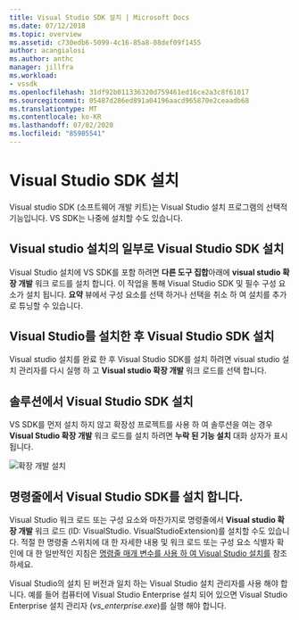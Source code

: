```yaml
---
title: Visual Studio SDK 설치 | Microsoft Docs
ms.date: 07/12/2018
ms.topic: overview
ms.assetid: c730edb6-5099-4c16-85a8-08def09f1455
author: acangialosi
ms.author: anthc
manager: jillfra
ms.workload:
- vssdk
ms.openlocfilehash: 31df92b011336320d759461ed16ce2a3c8f61017
ms.sourcegitcommit: 05487d286ed891a04196aacd965870e2ceaadb68
ms.translationtype: MT
ms.contentlocale: ko-KR
ms.lasthandoff: 07/02/2020
ms.locfileid: "85905541"
---
```

# <a name="install-the-visual-studio-sdk"></a>Visual Studio SDK 설치

Visual studio SDK (소프트웨어 개발 키트)는 Visual Studio 설치 프로그램의 선택적 기능입니다. VS SDK는 나중에 설치할 수도 있습니다.

## <a name="install-the-visual-studio-sdk-as-part-of-a-visual-studio-installation"></a>Visual studio 설치의 일부로 Visual Studio SDK 설치

Visual Studio 설치에 VS SDK를 포함 하려면 **다른 도구 집합**아래에 **visual studio 확장 개발** 워크 로드를 설치 합니다. 이 작업을 통해 Visual Studio SDK 및 필수 구성 요소가 설치 됩니다. **요약** 뷰에서 구성 요소를 선택 하거나 선택을 취소 하 여 설치를 추가로 튜닝할 수 있습니다.

## <a name="install-the-visual-studio-sdk-after-installing-visual-studio"></a>Visual Studio를 설치한 후 Visual Studio SDK 설치

Visual studio 설치를 완료 한 후 Visual Studio SDK를 설치 하려면 visual studio 설치 관리자를 다시 실행 하 고 **Visual studio 확장 개발** 워크 로드를 선택 합니다.

## <a name="install-the-visual-studio-sdk-from-a-solution"></a>솔루션에서 Visual Studio SDK 설치

VS SDK를 먼저 설치 하지 않고 확장성 프로젝트를 사용 하 여 솔루션을 여는 경우 **Visual Studio 확장 개발** 워크 로드를 설치 하려면 **누락 된 기능 설치** 대화 상자가 표시 됩니다.

![확장 개발 설치](../extensibility/media/install-extension-development.png "확장 개발 설치")

## <a name="install-the-visual-studio-sdk-from-the-command-line"></a>명령줄에서 Visual Studio SDK를 설치 합니다.

Visual Studio 워크 로드 또는 구성 요소와 마찬가지로 명령줄에서 **Visual studio 확장 개발** 워크 로드 (ID: VisualStudio. VisualStudioExtension)를 설치할 수도 있습니다. 적절 한 명령줄 스위치에 대 한 자세한 내용 및 워크 로드 또는 구성 요소 식별자 확인에 대 한 일반적인 지침은 [명령줄 매개 변수를 사용 하 여 Visual Studio 설치를](../install/use-command-line-parameters-to-install-visual-studio.md) 참조 하세요.

Visual Studio의 설치 된 버전과 일치 하는 Visual Studio 설치 관리자를 사용 해야 합니다. 예를 들어 컴퓨터에 Visual Studio Enterprise 설치 되어 있으면 Visual Studio Enterprise 설치 관리자 (*vs_enterprise.exe*)를 실행 해야 합니다.
